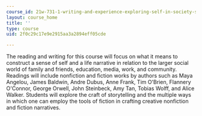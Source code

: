 ```yaml
---
course_id: 21w-731-1-writing-and-experience-exploring-self-in-society-spring-2004
layout: course_home
title: ''
type: course
uid: 2f0c29c17e9e2915aa3a2894eff05cde

---
```

The reading and writing for this course will focus on what it means to construct a sense of self and a life narrative in relation to the larger social world of family and friends, education, media, work, and community. Readings will include nonfiction and fiction works by authors such as Maya Angelou, James Baldwin, Andre Dubus, Anne Frank, Tim O'Brien, Flannery O'Connor, George Orwell, John Steinbeck, Amy Tan, Tobias Wolff, and Alice Walker. Students will explore the craft of storytelling and the multiple ways in which one can employ the tools of fiction in crafting creative nonfiction and fiction narratives.
